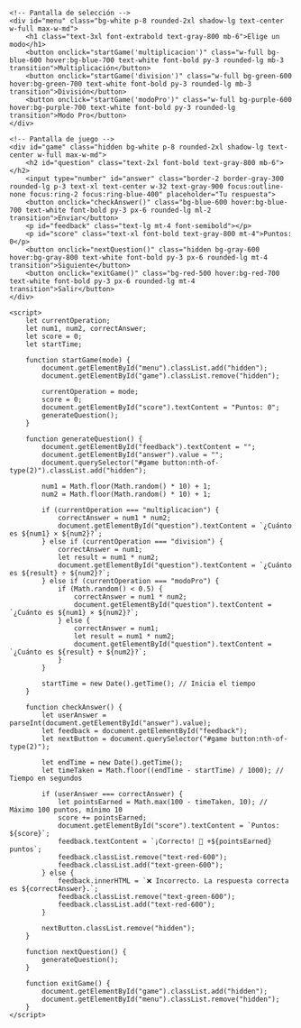 
<html lang="es">
<head>
    <meta charset="UTF-8">
    <meta name="viewport" content="width=device-width, initial-scale=1.0">
    <title>Aprende a Multiplicar y Dividir</title>
    <script src="https://cdn.tailwindcss.com"></script>
</head>
<body class="bg-gradient-to-r from-blue-400 to-purple-500 flex flex-col items-center justify-center min-h-screen p-5 text-white">
    
    <!-- Pantalla de selección -->
    <div id="menu" class="bg-white p-8 rounded-2xl shadow-lg text-center w-full max-w-md">
        <h1 class="text-3xl font-extrabold text-gray-800 mb-6">Elige un modo</h1>
        <button onclick="startGame('multiplicacion')" class="w-full bg-blue-600 hover:bg-blue-700 text-white font-bold py-3 rounded-lg mb-3 transition">Multiplicación</button>
        <button onclick="startGame('division')" class="w-full bg-green-600 hover:bg-green-700 text-white font-bold py-3 rounded-lg mb-3 transition">División</button>
        <button onclick="startGame('modoPro')" class="w-full bg-purple-600 hover:bg-purple-700 text-white font-bold py-3 rounded-lg transition">Modo Pro</button>
    </div>

    <!-- Pantalla de juego -->
    <div id="game" class="hidden bg-white p-8 rounded-2xl shadow-lg text-center w-full max-w-md">
        <h2 id="question" class="text-2xl font-bold text-gray-800 mb-6"></h2>
        <input type="number" id="answer" class="border-2 border-gray-300 rounded-lg p-3 text-xl text-center w-32 text-gray-900 focus:outline-none focus:ring-2 focus:ring-blue-400" placeholder="Tu respuesta">
        <button onclick="checkAnswer()" class="bg-blue-600 hover:bg-blue-700 text-white font-bold py-3 px-6 rounded-lg ml-2 transition">Enviar</button>
        <p id="feedback" class="text-lg mt-4 font-semibold"></p>
        <p id="score" class="text-xl font-bold text-gray-800 mt-4">Puntos: 0</p>
        <button onclick="nextQuestion()" class="hidden bg-gray-600 hover:bg-gray-800 text-white font-bold py-3 px-6 rounded-lg mt-4 transition">Siguiente</button>
        <button onclick="exitGame()" class="bg-red-500 hover:bg-red-700 text-white font-bold py-3 px-6 rounded-lg mt-4 transition">Salir</button>
    </div>

    <script>
        let currentOperation;
        let num1, num2, correctAnswer;
        let score = 0;
        let startTime;

        function startGame(mode) {
            document.getElementById("menu").classList.add("hidden");
            document.getElementById("game").classList.remove("hidden");

            currentOperation = mode;
            score = 0;
            document.getElementById("score").textContent = "Puntos: 0";
            generateQuestion();
        }

        function generateQuestion() {
            document.getElementById("feedback").textContent = "";
            document.getElementById("answer").value = "";
            document.querySelector("#game button:nth-of-type(2)").classList.add("hidden");

            num1 = Math.floor(Math.random() * 10) + 1;
            num2 = Math.floor(Math.random() * 10) + 1;

            if (currentOperation === "multiplicacion") {
                correctAnswer = num1 * num2;
                document.getElementById("question").textContent = `¿Cuánto es ${num1} × ${num2}?`;
            } else if (currentOperation === "division") {
                correctAnswer = num1;
                let result = num1 * num2;
                document.getElementById("question").textContent = `¿Cuánto es ${result} ÷ ${num2}?`;
            } else if (currentOperation === "modoPro") {
                if (Math.random() < 0.5) {
                    correctAnswer = num1 * num2;
                    document.getElementById("question").textContent = `¿Cuánto es ${num1} × ${num2}?`;
                } else {
                    correctAnswer = num1;
                    let result = num1 * num2;
                    document.getElementById("question").textContent = `¿Cuánto es ${result} ÷ ${num2}?`;
                }
            }

            startTime = new Date().getTime(); // Inicia el tiempo
        }

        function checkAnswer() {
            let userAnswer = parseInt(document.getElementById("answer").value);
            let feedback = document.getElementById("feedback");
            let nextButton = document.querySelector("#game button:nth-of-type(2)");

            let endTime = new Date().getTime();
            let timeTaken = Math.floor((endTime - startTime) / 1000); // Tiempo en segundos

            if (userAnswer === correctAnswer) {
                let pointsEarned = Math.max(100 - timeTaken, 10); // Máximo 100 puntos, mínimo 10
                score += pointsEarned;
                document.getElementById("score").textContent = `Puntos: ${score}`;
                feedback.textContent = `¡Correcto! 🎉 +${pointsEarned} puntos`;
                feedback.classList.remove("text-red-600");
                feedback.classList.add("text-green-600");
            } else {
                feedback.innerHTML = `❌ Incorrecto. La respuesta correcta es ${correctAnswer}.`;
                feedback.classList.remove("text-green-600");
                feedback.classList.add("text-red-600");
            }

            nextButton.classList.remove("hidden");
        }

        function nextQuestion() {
            generateQuestion();
        }

        function exitGame() {
            document.getElementById("game").classList.add("hidden");
            document.getElementById("menu").classList.remove("hidden");
        }
    </script>

</body>
</html>
